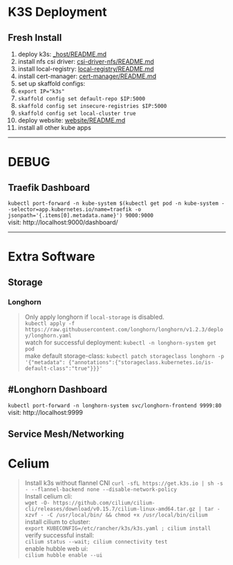 # K3S Deployment

## Fresh Install
1) deploy k3s: [_host/README.md](_host/README.md)
2) install nfs csi driver: [csi-driver-nfs/README.md](csi-driver-nfs/README.md)
3) install local-registry: [local-registry/README.md](local-registry/README.md)
4) install cert-manager: [cert-manager/README.md](cert-manager/README.md)
5) set up skaffold configs:
  0) `export IP="k3s"`
  1) `skaffold config set default-repo $IP:5000`  
  2) `skaffold config set insecure-registries $IP:5000`
  3) `skaffold config set local-cluster true`
6) deploy website: [website/README.md](website/README.md)
7) install all other kube apps


---
# DEBUG
## Traefik Dashboard
`kubectl port-forward -n kube-system $(kubectl get pod -n kube-system --selector=app.kubernetes.io/name=traefik -o jsonpath='{.items[0].metadata.name}') 9000:9000`  
visit: http://localhost:9000/dashboard/


---
# Extra Software 
## Storage
### Longhorn
> Only apply longhorn if `local-storage` is disabled.  
`kubectl apply -f https://raw.githubusercontent.com/longhorn/longhorn/v1.2.3/deploy/longhorn.yaml`  
watch for successful deployment: `kubectl -n longhorn-system get pod`  
make default storage-class: `kubectl patch storageclass longhorn -p '{"metadata": {"annotations":{"storageclass.kubernetes.io/is-default-class":"true"}}}'`

## #Longhorn Dashboard
`kubectl port-forward -n longhorn-system svc/longhorn-frontend 9999:80`  
visit: http://localhost:9999


## Service Mesh/Networking
# Celium
> Install k3s without flannel CNI
`curl -sfL https://get.k3s.io | sh -s - --flannel-backend none --disable-network-policy`  
Install celium cli:  
`wget -O- https://github.com/cilium/cilium-cli/releases/download/v0.15.7/cilium-linux-amd64.tar.gz | tar -xzvf - -C /usr/local/bin/ && chmod +x /usr/local/bin/cilium`  
install cilium to cluster:  
`export KUBECONFIG=/etc/rancher/k3s/k3s.yaml ; cilium install`  
verify successful install:  
`cilium status --wait; cilium connectivity test`  
enable hubble web ui:  
`cilium hubble enable --ui`  
